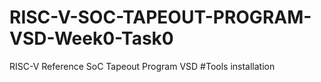 # RISC-V-SOC-TAPEOUT-PROGRAM-VSD-Week0-Task0
RISC-V Reference SoC Tapeout Program VSD
#Tools installation  

